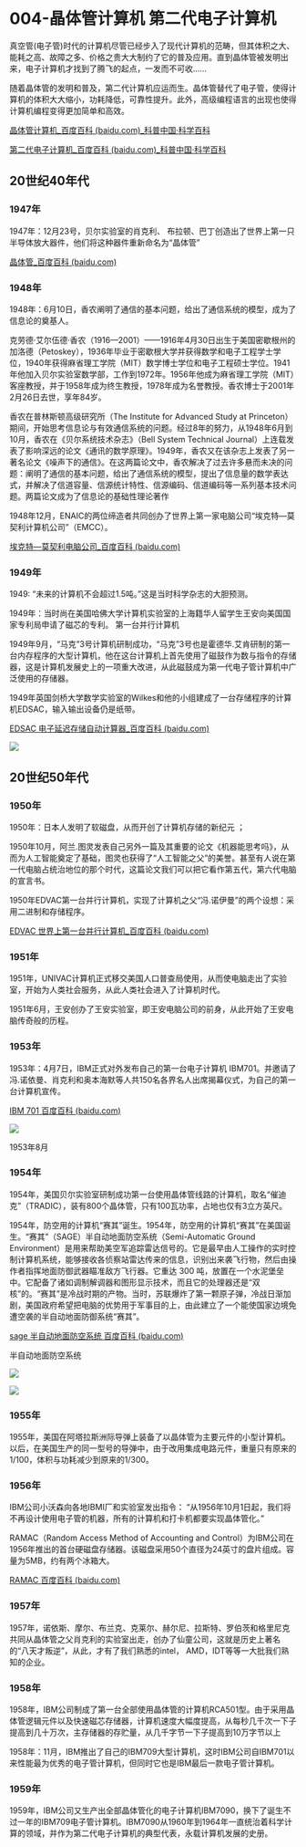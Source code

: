 # 004-晶体管计算机 第二代电子计算机

真空管(电子管)时代的计算机尽管已经步入了现代计算机的范畴，但其体积之大、能耗之高、故障之多、价格之贵大大制约了它的普及应用。直到晶体管被发明出来，电子计算机才找到了腾飞的起点，一发而不可收…… 

随着晶体管的发明和普及，第二代计算机应运而生。晶体管替代了电子管，使得计算机的体积大大缩小，功耗降低，可靠性提升。此外，高级编程语言的出现也使得计算机编程变得更加简单和高效。

[晶体管计算机_百度百科 (baidu.com)_科普中国·科学百科](https://baike.baidu.com/item/晶体管计算机/6908630?fromModule=search-result_lemma-recommend)

[第二代电子计算机_百度百科 (baidu.com)_科普中国·科学百科](https://baike.baidu.com/item/%E7%AC%AC%E4%BA%8C%E4%BB%A3%E7%94%B5%E5%AD%90%E8%AE%A1%E7%AE%97%E6%9C%BA)

## 20世纪40年代

### 1947年

1947年：12月23号，贝尔实验室的肖克利、 布拉顿、巴丁创造出了世界上第一只半导体放大器件，他们将这种器件重新命名为“晶体管”

[晶体管_百度百科 (baidu.com)](https://baike.baidu.com/item/晶体管/569042?fr=ge_ala)

### 1948年

1948年：6月10日，香农阐明了通信的基本问题，给出了通信系统的模型，成为了信息论的奠基人。 

克劳德·艾尔伍德·香农（1916—2001）——1916年4月30日出生于美国密歇根州的加洛德（Petoskey），1936年毕业于密歇根大学并获得数学和电子工程学士学位，1940年获得麻省理工学院（MIT）数学博士学位和电子工程硕士学位。1941年他加入贝尔实验室数学部，工作到1972年。1956年他成为麻省理工学院（MIT）客座教授，并于1958年成为终生教授，1978年成为名誉教授。香农博士于2001年2月26日去世，享年84岁。 

香农在普林斯顿高级研究所（The Institute for Advanced Study at Princeton）期间，开始思考信息论与有效通信系统的问题。经过8年的努力，从1948年6月到10月，香农在《贝尔系统技术杂志》（Bell System Technical Journal）上连载发表了影响深远的论文《通讯的数学原理》。1949年，香农又在该杂志上发表了另一著名论文《噪声下的通信》。在这两篇论文中，香农解决了过去许多悬而未决的问题：阐明了通信的基本问题，给出了通信系统的模型，提出了信息量的数学表达式，并解决了信道容量、信源统计特性、信源编码、信道编码等一系列基本技术问题。两篇论文成为了信息论的基础性理论著作

1948年12月，ENAIC的两位缔造者共同创办了世界上第一家电脑公司“埃克特—莫契利计算机公司”（EMCC）。

[埃克特—莫契利电脑公司_百度百科 (baidu.com)](https://baike.baidu.com/item/埃克特—莫契利电脑公司/10736631?fr=ge_ala)

### 1949年

1949: “未来的计算机不会超过1.5吨。”这是当时科学杂志的大胆预测。

1949年：当时尚在美国哈佛大学计算机实验室的上海籍华人留学生王安向美国国家专利局申请了磁芯的专利。 第一台并行计算机

1949年9月，“马克”3号计算机研制成功，“马克”3号也是霍德华.艾肯研制的第一台内存程序的大型计算机，他在这台计算机上首先使用了磁鼓作为数与指令的存储器，这是计算机发展史上的一项重大改进，从此磁鼓成为第一代电子管计算机中广泛使用的存储器。

1949年英国剑桥大学数学实验室的Wilkes和他的小组建成了一台存储程序的计算机EDSAC，输入输出设备仍是纸带。 

[EDSAC 电子延迟存储自动计算器_百度百科 (baidu.com)](https://baike.baidu.com/item/EDSAC/7639053?fr=ge_ala)

![](images/5022420255118.png)


## 20世纪50年代

### 1950年

1950年：日本人发明了软磁盘，从而开创了计算机存储的新纪元 ；

1950年10月，阿兰.图灵发表自己另外一篇及其重要的论文《机器能思考吗》，从而为人工智能奠定了基础，图灵也获得了“人工智能之父”的美誉。甚至有人说在第一代电脑占统治地位的那个时代，这篇论文我们可以把它看作第五代，第六代电脑的宣言书。

1950年EDVAC第一台并行计算机，实现了计算机之父“冯.诺伊曼”的两个设想：采用二进制和存储程序。

[EDVAC  世界上第一台并行计算机_百度百科 (baidu.com)](https://baike.baidu.com/item/EDVAC/8438215?fr=ge_ala)

### 1951年

1951年，UNIVAC计算机正式移交美国人口普查局使用，从而使电脑走出了实验室，开始为人类社会服务，从此人类社会进入了计算机时代。

1951年6月，王安创办了王安实验室，即王安电脑公司的前身，从此开始了王安电脑传奇般的历程。

### 1953年

1953年：4月7日，IBM正式对外发布自己的第一台电子计算机 IBM701。并邀请了冯.诺依曼、肖克利和奥本海默等人共150名各界名人出席揭幕仪式，为自己的第一台计算机宣传。

[IBM 701 百度百科 (baidu.com)](https://baike.baidu.com/item/IBM%20701/1750299?fr=ge_ala)

![](images/164862420244416.png)

1953年8月


### 1954年

1954年，美国贝尔实验室研制成功第一台使用晶体管线路的计算机，取名“催迪克”（TRADIC），装有800个晶体管，只有100瓦功率，占地也仅有3立方英尺。

1954年，防空用的计算机“赛其”诞生。1954年，防空用的计算机“赛其”在美国诞生。“赛其”（SAGE）半自动地面防空系统（Semi-Automatic Ground Environment）是用来帮助美空军追踪雷达信号的。它是最早由人工操作的实时控制计算机系统，能够接收各侦察站雷达传来的信息，识别出来袭飞行物，然后由操作者指挥地面防御武器瞄准敌方飞行器。它重达 300 吨，放置在一个水泥堡垒中。它配备了诸如调制解调器和图形显示技术，而且它的处理器还是“双核”的。“赛其”是冷战时期的产物。当时，苏联爆炸了第一颗原子弹，冷战日渐加剧，美国政府希望把电脑的优势用于军事目的上，由此建立了一个能使国家边境免遭空袭的半自动地面防御系统“赛其”。 

[sage 半自动地面防空系统 百度百科 (baidu.com)](https://baike.baidu.com/item/Sage/2877718)

半自动地面防空系统

![](images/174272520252896.png)

![](images/584842420240806.png)

### 1955年

1955年，美国在阿塔拉斯洲际导弹上装备了以晶体管为主要元件的小型计算机。以后，在美国生产的同一型号的导弹中，由于改用集成电路元件，重量只有原来的1/100，体积与功耗减少到原来的1/300。

### 1956年

IBM公司小沃森向各地IBMI厂和实验室发出指令： “从1956年10月1日起，我们将不再设计使用电子管的机器，所有的计算机和打卡机都要实现晶体管化。”

RAMAC（Random Access Method of Accounting and Control）为IBM公司在1956年推出的首台硬磁盘存储器。该磁盘采用50个直径为24英寸的盘片组成。容量为5MB，约有两个冰箱大。

[RAMAC 百度百科 (baidu.com)](https://baike.baidu.com/item/RAMAC?fromModule=lemma_search-box)

### 1957年

1957年，诺依斯、摩尔、布兰克、克莱尔、赫尔尼、拉斯特、罗伯茨和格里尼克共同从晶体管之父肖克利的实验室出走，创办了仙童公司，这就是历史上著名的“八天才叛逆”，从此，才有了我们熟悉的intel， AMD，IDT等等一大批我们熟知的企业。  

### 1958年

1958年，IBM公司制成了第一台全部使用晶体管的计算机RCA501型。由于采用晶体管逻辑元件以及快速磁芯存储器，计算机速度大幅度提高，从每秒几千次一下子提高到几十万次，主存储器的存贮量，从几千字节一下子提高到10万字节以上

1958年：11月，IBM推出了自己的IBM709大型计算机，这时IBM公司自IBM701以来性能最为优秀的电子管计算机，但同时它也是IBM最后一款电子管计算机。 

### 1959年

1959年，IBM公司又生产出全部晶体管化的电子计算机IBM7090，换下了诞生不过一年的IBM709电子管计算机。IBM7090从1960年到1964年一直统治着科学计算的领域，并作为第二代电子计算机的典型代表，永载计算机发展的史册。
